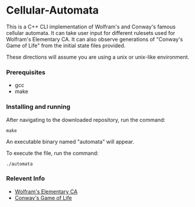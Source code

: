 # Cellular-Automata
This is a C++ CLI implementation of Wolfram's and Conway's famous cellular automata. It can take user input for different rulesets used for Wolfram's Elementary CA. It can also observe generations of "Conway's Game of Life" from the initial state files provided.

These directions will assume you are using a unix or unix-like environment.
### Prerequisites
* gcc
* make

### Installing and running
After navigating to the downloaded repository, run the command:
```
make
```
An executable binary named "automata" will appear.

To execute the file, run the command:
```
./automata
```
### Relevent Info
*  [Wolfram's Elementary CA](http://mathworld.wolfram.com/ElementaryCellularAutomaton.html)
* [Conway's Game of Life](https://en.wikipedia.org/wiki/Conway%27s_Game_of_Life)
